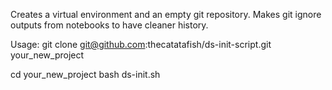 Creates a virtual environment and an empty git repository. Makes git ignore outputs from notebooks to have cleaner history.

Usage: 
git clone git@github.com:thecatatafish/ds-init-script.git your_new_project

cd your_new_project
bash ds-init.sh
